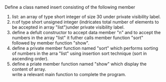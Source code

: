 Define a class named insert consisting of the following member<br>
1. list: an array of type short integer of size 30 under private visibility label.<br>
2. n:of type short unsigned integer (indricates total number of elements to be accepted in array "list")under private visibility label.<br>
3. define a defult constructor to accept data member "n" and to accept the numbers in the array "list" it futher calls member function "sort" followed by member function "show".<br>
4. define a private member function named "sort" which performs sorting of numbers in the arra "list" using insertion sort technique (sort in ascending order).<br>
5. define a priate member function named "show" which display the content of array. <br>
write a relevant main function to complete the program.<br>